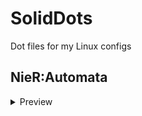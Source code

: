 # SolidDots
Dot files for my Linux configs

## NieR:Automata
<details>
 <summary>Preview</summary>
 <p>
  
![NieR Preview](https://i.imgur.com/amNG6JQ.png)

 This is my config for NieR:Automata found on this: [reddit post](https://www.reddit.com/r/unixporn/comments/artckf/bspwm_my_cousin_introduced_me_to_this_sub_and_its)

### Requirements:
- bspwm
- sxhkd
- feh
- polybar
- conky (w/ lua support)
- [i3lock-color](https://github.com/PandorasFox/i3lock-color)

#### Optional:
- dunst
- fonts
  - Source Code Pro
  - Arial MT Std 

### Installing:
folders `bspwm`, `conky`, `polybar`, `sxhkd` place in `~/.config/`

`background.png` and `lock.png` placed in `~/Pictures/`

`.conkyrc` in home directory `~/`
 </p>
</details>
